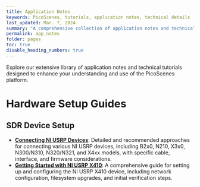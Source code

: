 ```yaml
---
title: Application Notes
keywords: PicoScenes, tutorials, application notes, technical details
last_updated: Mar. 7, 2024
summary: "A comprehensive collection of application notes and technical tutorials for PicoScenes platform."
permalink: app_notes
folder: pages
toc: true
disable_heading_numbers: true
---
```


Explore our extensive library of application notes and technical tutorials designed to enhance your understanding and use of the PicoScenes platform.

# Hardware Setup Guides

## SDR Device Setup
- **[Connecting NI USRP Devices](connect-usrp)**: Detailed and recommended approaches for connecting various NI USRP devices, including B2x0, N210, X3x0, N300/N310, N320/N321, and X4xx models, with specific cable, interface, and firmware considerations.
- **[Getting Started with NI USRP X410](x410-get-started)**: A comprehensive guide for setting up and configuring the NI USRP X410 device, including network configuration, filesystem upgrades, and initial verification steps.
